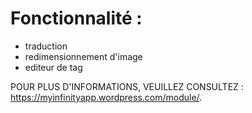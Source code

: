 # Fonctionnalité :
- traduction
- redimensionnement d'image
- editeur de tag


POUR PLUS D'INFORMATIONS, VEUILLEZ CONSULTEZ : https://myinfinityapp.wordpress.com/module/.
